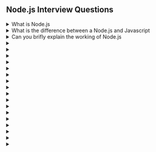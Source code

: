 ## Node.js Interview Questions

<details>
    <summary>What is Node.js</summary>
  
 - Node.js is a very popular scripting language that is primarily used for server-side scripting requirements.
 - It has numerous benifits compared to other server-side programming languages out there, the most noteworthy one being the non-blocking I/O (input/output).
</details>

<details>
    <summary>What is the difference between a Node.js and Javascript</summary>
    
| Factor    | Node.js | Javascript |
| -------- | -------- | ------ |
| Engine  | V8 - Google Chrome     | V8, Spider Monkey and JS Core  |
| Usage | To perform non-blocking activities    | For general client-side operation  |
| Working    | Interpreter-scripting    | Programming language  |

</details>

<details>
    <summary>Can you brifly explain the working of Node.js</summary>
    
 - Node.js is an entity that runs in a virtual environment, using Javascript as the primary scripting language.
 - Is uses a simple V8 environment to run on, which helps in the provision of features like the non-blocking I/O and a single-threaded event loop.
</details>

<details>
    <summary></summary>
    
 - 
 - 
</details>

<details>
    <summary></summary>
    
 - 
 - 
</details>

<details>
    <summary></summary>
    
 - 
 - 
</details>

<details>
    <summary></summary>
    
 - 
 - 
</details>

<details>
    <summary></summary>
    
 - 
 - 
</details>

<details>
    <summary></summary>
    
 - 
 - 
</details>

<details>
    <summary></summary>
    
 - 
 - 
</details>

<details>
    <summary></summary>
    
 - 
 - 
</details>

<details>
    <summary></summary>
    
 - 
 - 
</details>

<details>
    <summary></summary>
    
 - 
 - 
</details>

<details>
    <summary></summary>
    
 - 
 - 
</details>

<details>
    <summary></summary>
    
 - 
 - 
</details>

<details>
    <summary></summary>
    
 - 
 - 
</details>

<details>
    <summary></summary>
    
 - 
 - 
</details>

<details>
    <summary></summary>
    
 - 
 - 
</details>

<details>
    <summary></summary>
    
 - 
 - 
</details>

<details>
    <summary></summary>
    
 - 
 - 
</details>